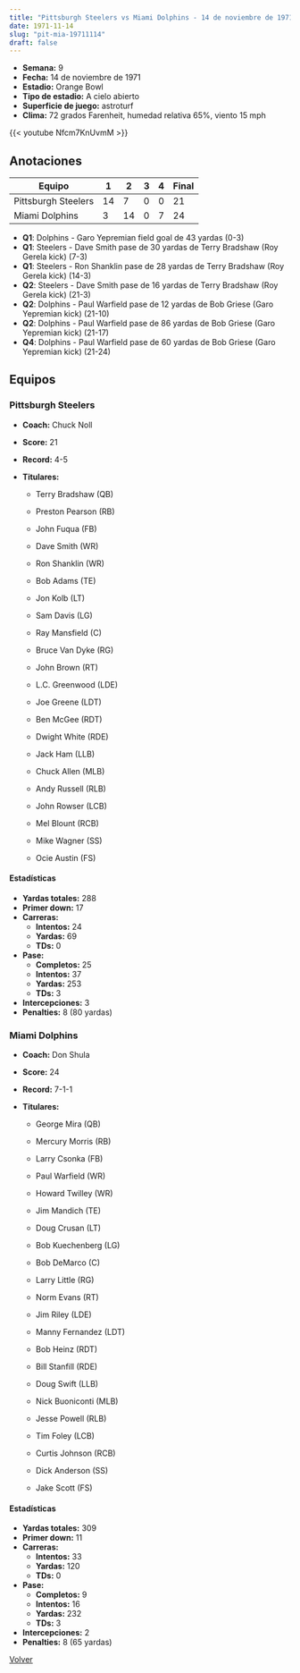 ```yaml
---
title: "Pittsburgh Steelers vs Miami Dolphins - 14 de noviembre de 1971"
date: 1971-11-14
slug: "pit-mia-19711114"
draft: false
---
```


- **Semana:** 9
- **Fecha:** 14 de noviembre de 1971
- **Estadio:** Orange Bowl
- **Tipo de estadio:** A cielo abierto
- **Superficie de juego:** astroturf
- **Clima:** 72 grados Farenheit, humedad relativa 65%, viento 15 mph


{{< youtube Nfcm7KnUvmM >}}


## Anotaciones
| Equipo | 1 | 2 | 3 | 4 | Final |
|--------|---|---|---|---|-------|
| Pittsburgh Steelers  | 14 | 7 | 0 | 0  | 21 |
| Miami Dolphins  | 3 | 14 | 0 | 7  | 24 |
- **Q1**: Dolphins - Garo Yepremian field goal de 43 yardas (0-3)
- **Q1**: Steelers - Dave Smith pase de 30 yardas de Terry Bradshaw (Roy Gerela kick) (7-3)
- **Q1**: Steelers - Ron Shanklin pase de 28 yardas de Terry Bradshaw (Roy Gerela kick) (14-3)
- **Q2**: Steelers - Dave Smith pase de 16 yardas de Terry Bradshaw (Roy Gerela kick) (21-3)
- **Q2**: Dolphins - Paul Warfield pase de 12 yardas de Bob Griese (Garo Yepremian kick) (21-10)
- **Q2**: Dolphins - Paul Warfield pase de 86 yardas de Bob Griese (Garo Yepremian kick) (21-17)
- **Q4**: Dolphins - Paul Warfield pase de 60 yardas de Bob Griese (Garo Yepremian kick) (21-24)


## Equipos


### Pittsburgh Steelers
* **Coach:** Chuck Noll
* **Score:** 21
* **Record:** 4-5
* **Titulares:** 

  * Terry Bradshaw (QB) 

  * Preston Pearson (RB) 

  * John Fuqua (FB) 

  * Dave Smith (WR) 

  * Ron Shanklin (WR) 

  * Bob Adams (TE) 

  * Jon Kolb (LT) 

  * Sam Davis (LG) 

  * Ray Mansfield (C) 

  * Bruce Van Dyke (RG) 

  * John Brown (RT) 

  * L.C. Greenwood (LDE) 

  * Joe Greene (LDT) 

  * Ben McGee (RDT) 

  * Dwight White (RDE) 

  * Jack Ham (LLB) 

  * Chuck Allen (MLB) 

  * Andy Russell (RLB) 

  * John Rowser (LCB) 

  * Mel Blount (RCB) 

  * Mike Wagner (SS) 

  * Ocie Austin (FS) 

#### Estadísticas
* **Yardas totales:** 288
* **Primer down:** 17
* **Carreras:**
  * **Intentos:** 24
  * **Yardas:** 69
  * **TDs:** 0
* **Pase:**
  * **Completos:** 25
  * **Intentos:** 37
  * **Yardas:** 253
  * **TDs:** 3
* **Intercepciones:** 3
* **Penalties:** 8 (80 yardas)

### Miami Dolphins
* **Coach:** Don Shula
* **Score:** 24
* **Record:** 7-1-1
* **Titulares:** 

  * George Mira (QB) 

  * Mercury Morris (RB) 

  * Larry Csonka (FB) 

  * Paul Warfield (WR) 

  * Howard Twilley (WR) 

  * Jim Mandich (TE) 

  * Doug Crusan (LT) 

  * Bob Kuechenberg (LG) 

  * Bob DeMarco (C) 

  * Larry Little (RG) 

  * Norm Evans (RT) 

  * Jim Riley (LDE) 

  * Manny Fernandez (LDT) 

  * Bob Heinz (RDT) 

  * Bill Stanfill (RDE) 

  * Doug Swift (LLB) 

  * Nick Buoniconti (MLB) 

  * Jesse Powell (RLB) 

  * Tim Foley (LCB) 

  * Curtis Johnson (RCB) 

  * Dick Anderson (SS) 

  * Jake Scott (FS) 

#### Estadísticas
* **Yardas totales:** 309
* **Primer down:** 11
* **Carreras:**
  * **Intentos:** 33
  * **Yardas:** 120
  * **TDs:** 0
* **Pase:**
  * **Completos:** 9
  * **Intentos:** 16
  * **Yardas:** 232
  * **TDs:** 3
* **Intercepciones:** 2
* **Penalties:** 8 (65 yardas)


[Volver](/historia/1971)
